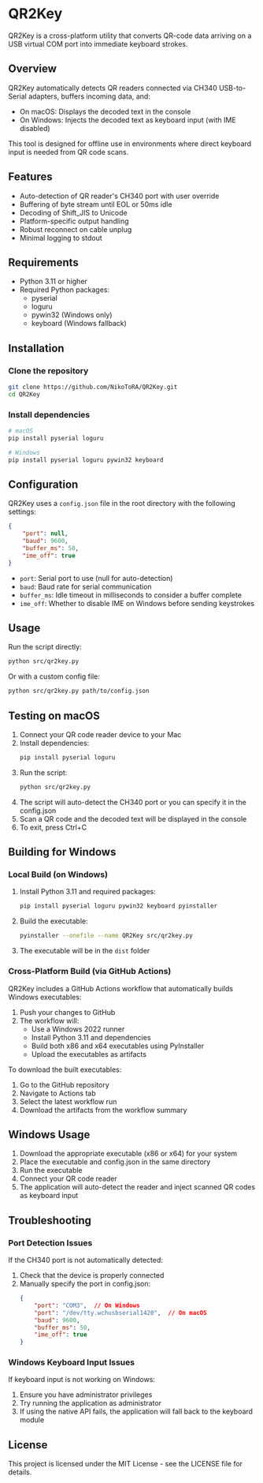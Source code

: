 # QR2Key

QR2Key is a cross-platform utility that converts QR-code data arriving on a USB virtual COM port into immediate keyboard strokes.

## Overview

QR2Key automatically detects QR readers connected via CH340 USB-to-Serial adapters, buffers incoming data, and:
- On macOS: Displays the decoded text in the console
- On Windows: Injects the decoded text as keyboard input (with IME disabled)

This tool is designed for offline use in environments where direct keyboard input is needed from QR code scans.

## Features

- Auto-detection of QR reader's CH340 port with user override
- Buffering of byte stream until EOL or 50ms idle
- Decoding of Shift_JIS to Unicode
- Platform-specific output handling
- Robust reconnect on cable unplug
- Minimal logging to stdout

## Requirements

- Python 3.11 or higher
- Required Python packages:
  - pyserial
  - loguru
  - pywin32 (Windows only)
  - keyboard (Windows fallback)

## Installation

### Clone the repository

```bash
git clone https://github.com/NikoToRA/QR2Key.git
cd QR2Key
```

### Install dependencies

```bash
# macOS
pip install pyserial loguru

# Windows
pip install pyserial loguru pywin32 keyboard
```

## Configuration

QR2Key uses a `config.json` file in the root directory with the following settings:

```json
{
    "port": null,
    "baud": 9600,
    "buffer_ms": 50,
    "ime_off": true
}
```

- `port`: Serial port to use (null for auto-detection)
- `baud`: Baud rate for serial communication
- `buffer_ms`: Idle timeout in milliseconds to consider a buffer complete
- `ime_off`: Whether to disable IME on Windows before sending keystrokes

## Usage

Run the script directly:

```bash
python src/qr2key.py
```

Or with a custom config file:

```bash
python src/qr2key.py path/to/config.json
```

## Testing on macOS

1. Connect your QR code reader device to your Mac
2. Install dependencies:
   ```bash
   pip install pyserial loguru
   ```
3. Run the script:
   ```bash
   python src/qr2key.py
   ```
4. The script will auto-detect the CH340 port or you can specify it in the config.json
5. Scan a QR code and the decoded text will be displayed in the console
6. To exit, press Ctrl+C

## Building for Windows

### Local Build (on Windows)

1. Install Python 3.11 and required packages:
   ```bash
   pip install pyserial loguru pywin32 keyboard pyinstaller
   ```
2. Build the executable:
   ```bash
   pyinstaller --onefile --name QR2Key src/qr2key.py
   ```
3. The executable will be in the `dist` folder

### Cross-Platform Build (via GitHub Actions)

QR2Key includes a GitHub Actions workflow that automatically builds Windows executables:

1. Push your changes to GitHub
2. The workflow will:
   - Use a Windows 2022 runner
   - Install Python 3.11 and dependencies
   - Build both x86 and x64 executables using PyInstaller
   - Upload the executables as artifacts

To download the built executables:
1. Go to the GitHub repository
2. Navigate to Actions tab
3. Select the latest workflow run
4. Download the artifacts from the workflow summary

## Windows Usage

1. Download the appropriate executable (x86 or x64) for your system
2. Place the executable and config.json in the same directory
3. Run the executable
4. Connect your QR code reader
5. The application will auto-detect the reader and inject scanned QR codes as keyboard input

## Troubleshooting

### Port Detection Issues

If the CH340 port is not automatically detected:

1. Check that the device is properly connected
2. Manually specify the port in config.json:
   ```json
   {
       "port": "COM3",  // On Windows
       "port": "/dev/tty.wchusbserial1420",  // On macOS
       "baud": 9600,
       "buffer_ms": 50,
       "ime_off": true
   }
   ```

### Windows Keyboard Input Issues

If keyboard input is not working on Windows:

1. Ensure you have administrator privileges
2. Try running the application as administrator
3. If using the native API fails, the application will fall back to the keyboard module

## License

This project is licensed under the MIT License - see the LICENSE file for details.
